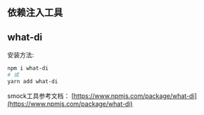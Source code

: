 依赖注入工具
---

## what-di

安装方法:
```bash
npm i what-di
# 或
yarn add what-di
```

smock工具参考文档：
[https://www.npmjs.com/package/what-di](https://www.npmjs.com/package/what-di)

